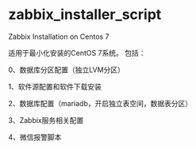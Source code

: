 # zabbix_installer_script
Zabbix Installation on Centos 7

适用于最小化安装的CentOS 7系统。
包括：

0、数据库分区配置（独立LVM分区）

1、软件源配置和软件下载安装

2、数据库配置（mariadb，开启独立表空间，数据表分区）

3、Zabbix服务相关配置

4、微信报警脚本
